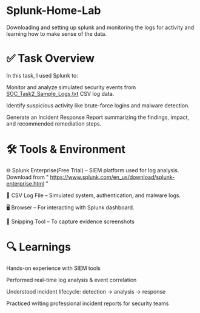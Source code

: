 # Splunk-Home-Lab
Downloading and setting up splunk and monitoring the logs for activity and learning how to make sense of the data. 

✅ Task Overview
=============================
In this task, I used Splunk to:

Monitor and analyze simulated security events from [SOC_Task2_Sample_Logs.txt](https://github.com/user-attachments/files/22257267/SOC_Task2_Sample_Logs.txt) CSV log data.

Identify suspicious activity like brute-force logins and malware detection.

Generate an Incident Response Report summarizing the findings, impact, and recommended remediation steps.



🛠 Tools & Environment
=======================================
🌐 Splunk Enterprise(Free Trial) – SIEM platform used for log analysis.
      Download from " https://www.splunk.com/en_us/download/splunk-enterprise.html "
      
📄 CSV Log File – Simulated system, authentication, and malware logs.

🖥 Browser – For interacting with Splunk dashboard.

📸 Snipping Tool – To capture evidence screenshots

🔍 Learnings
=======================================
Hands-on experience with SIEM tools

Performed real-time log analysis & event correlation

Understood incident lifecycle: detection → analysis → response

Practiced writing professional incident reports for security teams


